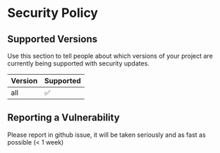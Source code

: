 # Security Policy

## Supported Versions

Use this section to tell people about which versions of your project are
currently being supported with security updates.

| Version  | Supported          |
| -------- | ------------------ |
| all      | :white_check_mark: |

## Reporting a Vulnerability

Please report in github issue, it will be taken seriously and as fast as possible (< 1 week)
